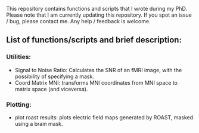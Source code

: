This repository contains functions and scripts that I wrote during my PhD. 
Please note that I am currently updating this repository. If you spot an issue / bug, please contact me. Any help / feedback is welcome.

## List of functions/scripts and brief description:

### Utilities:
- Signal to Noise Ratio: Calculates the SNR of an fMRI image, with the possibility of specifying a mask.
- Coord Matrix MNI: transforms MNI coordinates from MNI space to matrix space (and viceversa).

### Plotting:
- plot roast results: plots electric field maps generated by ROAST, masked using a brain mask.





